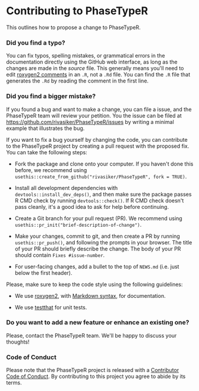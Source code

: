 # Contributing to PhaseTypeR

This outlines how to propose a change to PhaseTypeR. 

### Did you find a typo?

You can fix typos, spelling mistakes, or grammatical errors in the documentation directly using the GitHub web interface, as long as the changes are made in the _source_ file. 
This generally means you'll need to edit [roxygen2 comments](https://roxygen2.r-lib.org/articles/roxygen2.html) in an `.R`, not a `.Rd` file. 
You can find the `.R` file that generates the `.Rd` by reading the comment in the first line.

### Did you find a bigger mistake?

If you found a bug and want to make a change, you can file a issue, and the PhaseTypeR team will review your petition. You the issue can be filed at <https://github.com/rivasiker/PhaseTypeR/issues> by writing a minimal example that illustrates the bug. 

If you want to fix a bug yourself by changing the code, you can contribute to the PhaseTypeR project by creating a pull request with the proposed fix. You can take the following steps:

*   Fork the package and clone onto your computer. If you haven't done this before, we recommend using `usethis::create_from_github("rivasiker/PhaseTypeR", fork = TRUE)`.

*   Install all development dependencies with `devtools::install_dev_deps()`, and then make sure the package passes R CMD check by running `devtools::check()`. 
    If R CMD check doesn't pass cleanly, it's a good idea to ask for help before continuing. 
*   Create a Git branch for your pull request (PR). We recommend using `usethis::pr_init("brief-description-of-change")`.

*   Make your changes, commit to git, and then create a PR by running `usethis::pr_push()`, and following the prompts in your browser.
    The title of your PR should briefly describe the change.
    The body of your PR should contain `Fixes #issue-number`.

*  For user-facing changes, add a bullet to the top of `NEWS.md` (i.e. just below the first header). 

Please, make sure to keep the code style using the following guidelines:

*  We use [roxygen2](https://cran.r-project.org/package=roxygen2), with [Markdown syntax](https://cran.r-project.org/web/packages/roxygen2/vignettes/rd-formatting.html), for documentation.  

*  We use [testthat](https://cran.r-project.org/package=testthat) for unit tests.  

### Do you want to add a new feature or enhance an existing one?

Please, contact the PhaseTypeR team. We'll be happy to discuss your thoughts!

### Code of Conduct

Please note that the PhaseTypeR project is released with a
[Contributor Code of Conduct](CODE_OF_CONDUCT.md). By contributing to this
project you agree to abide by its terms.

